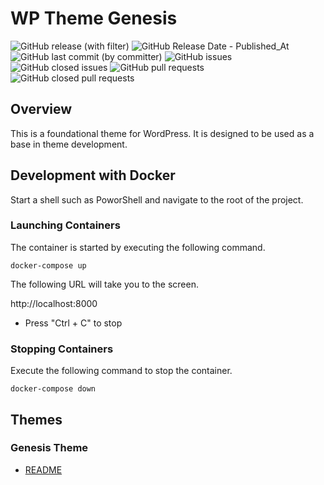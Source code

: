 # WP Theme Genesis

![GitHub release (with filter)](https://img.shields.io/github/v/release/InumberX/wp-theme-genesis) ![GitHub Release Date - Published_At](https://img.shields.io/github/release-date/InumberX/wp-theme-genesis) ![GitHub last commit (by committer)](https://img.shields.io/github/last-commit/InumberX/wp-theme-genesis) ![GitHub issues](https://img.shields.io/github/issues/InumberX/wp-theme-genesis) ![GitHub closed issues](https://img.shields.io/github/issues-closed/InumberX/wp-theme-genesis) ![GitHub pull requests](https://img.shields.io/github/issues-pr/InumberX/wp-theme-genesis) ![GitHub closed pull requests](https://img.shields.io/github/issues-pr-closed/InumberX/wp-theme-genesis)

## Overview

This is a foundational theme for WordPress. It is designed to be used as a base in theme development.

## Development with Docker

Start a shell such as PoworShell and navigate to the root of the project.

### Launching Containers

The container is started by executing the following command.

```shell
docker-compose up
```

The following URL will take you to the screen.

http://localhost:8000

- Press "Ctrl + C" to stop

### Stopping Containers

Execute the following command to stop the container.

```shell
docker-compose down
```

## Themes

### Genesis Theme

- [README](./genesis)
